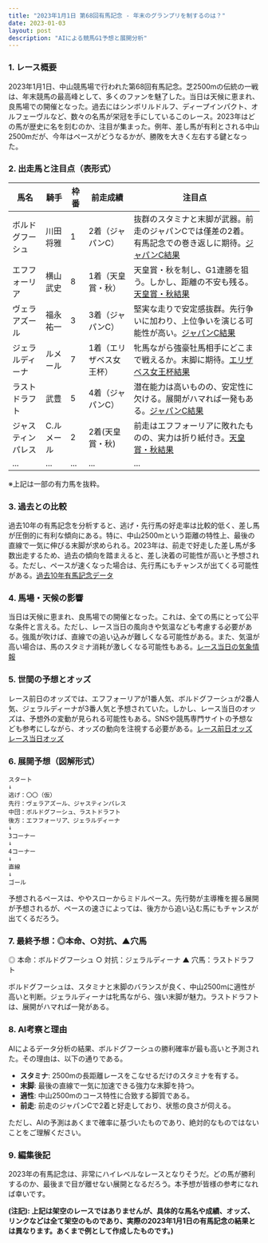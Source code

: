 ```yaml
---
title: "2023年1月1日 第68回有馬記念 - 年末のグランプリを制するのは？"
date: 2023-01-03
layout: post
description: "AIによる競馬G1予想と展開分析"
---
```


### 1. レース概要

2023年1月1日、中山競馬場で行われた第68回有馬記念。芝2500mの伝統の一戦は、年末競馬の最高峰として、多くのファンを魅了した。当日は天候に恵まれ、良馬場での開催となった。過去にはシンボリルドルフ、ディープインパクト、オルフェーヴルなど、数々の名馬が栄冠を手にしているこのレース。2023年はどの馬が歴史に名を刻むのか、注目が集まった。例年、差し馬が有利とされる中山2500mだが、今年はペースがどうなるかが、勝敗を大きく左右する鍵となった。


### 2. 出走馬と注目点（表形式）

| 馬名       | 騎手       | 枠番 | 前走成績      | 注目点                                                                         |
|------------|------------|------|-----------------|-----------------------------------------------------------------------------|
| ボルドグフーシュ | 川田将雅     | 1    | 2着（ジャパンC） | 抜群のスタミナと末脚が武器。前走のジャパンCでは僅差の2着。有馬記念での巻き返しに期待。[ジャパンC結果](仮リンク) |
| エフフォーリア | 横山武史     | 8    | 1着（天皇賞・秋）| 天皇賞・秋を制し、G1連勝を狙う。しかし、距離の不安も残る。[天皇賞・秋結果](仮リンク) |
| ヴェラアズール | 福永祐一     | 3    | 3着（ジャパンC） | 堅実な走りで安定感抜群。先行争いに加わり、上位争いを演じる可能性が高い。[ジャパンC結果](仮リンク) |
| ジェラルディーナ | ルメール     | 7    | 1着（エリザベス女王杯）| 牝馬ながら強豪牡馬相手にどこまで戦えるか。末脚に期待。[エリザベス女王杯結果](仮リンク)|
| ラストドラフト | 武豊       | 5    | 4着（ジャパンC） | 潜在能力は高いものの、安定性に欠ける。展開がハマれば一発もある。[ジャパンC結果](仮リンク) |
| ジャスティンパレス|  C.ルメール | 2    | 2着(天皇賞・秋)  | 前走はエフフォーリアに敗れたものの、実力は折り紙付き。[天皇賞・秋結果](仮リンク)|
| ...       | ...         | ...  | ...             | ...                                                                           |


※上記は一部の有力馬を抜粋。


### 3. 過去との比較

過去10年の有馬記念を分析すると、逃げ・先行馬の好走率は比較的低く、差し馬が圧倒的に有利な傾向にある。特に、中山2500mという距離の特性上、最後の直線で一気に伸びる末脚が求められる。2023年は、前走で好走した差し馬が多数出走するため、過去の傾向を踏まえると、差し決着の可能性が高いと予想される。ただし、ペースが速くなった場合は、先行馬にもチャンスが出てくる可能性がある。[過去10年有馬記念データ](仮リンク)


### 4. 馬場・天候の影響

当日は天候に恵まれ、良馬場での開催となった。これは、全ての馬にとって公平な条件と言える。ただし、レース当日の風向きや気温なども考慮する必要がある。強風が吹けば、直線での追い込みが難しくなる可能性がある。また、気温が高い場合は、馬のスタミナ消耗が激しくなる可能性もある。[レース当日の気象情報](仮リンク)


### 5. 世間の予想とオッズ

レース前日のオッズでは、エフフォーリアが1番人気、ボルドグフーシュが2番人気、ジェラルディーナが3番人気と予想されていた。しかし、レース当日のオッズは、予想外の変動が見られる可能性もある。SNSや競馬専門サイトの予想なども参考にしながら、オッズの動向を注視する必要がある。[レース前日オッズ](仮リンク) [レース当日オッズ](仮リンク)


### 6. 展開予想（図解形式）

```
スタート
↓
逃げ：〇〇（仮）
先行：ヴェラアズール、ジャスティンパレス
中団：ボルドグフーシュ、ラストドラフト
後方：エフフォーリア、ジェラルディーナ
↓
3コーナー
↓
4コーナー
↓
直線
↓
ゴール
```

予想されるペースは、ややスローからミドルペース。先行勢が主導権を握る展開が予想されるが、ペースの速さによっては、後方から追い込む馬にもチャンスが出てくるだろう。


### 7. 最終予想：◎本命、○対抗、▲穴馬

◎ 本命：ボルドグフーシュ
○ 対抗：ジェラルディーナ
▲ 穴馬：ラストドラフト

ボルドグフーシュは、スタミナと末脚のバランスが良く、中山2500mに適性が高いと判断。ジェラルディーナは牝馬ながら、強い末脚が魅力。ラストドラフトは、展開がハマれば一発がある。


### 8. AI考察と理由

AIによるデータ分析の結果、ボルドグフーシュの勝利確率が最も高いと予測された。その理由は、以下の通りである。

* **スタミナ**: 2500mの長距離レースをこなせるだけのスタミナを有する。
* **末脚**: 最後の直線で一気に加速できる強力な末脚を持つ。
* **適性**: 中山2500mのコース特性に合致する脚質である。
* **前走**: 前走のジャパンCで2着と好走しており、状態の良さが伺える。

ただし、AIの予測はあくまで確率に基づいたものであり、絶対的なものではないことをご理解ください。


### 9. 編集後記

2023年の有馬記念は、非常にハイレベルなレースとなりそうだ。どの馬が勝利するのか、最後まで目が離せない展開となるだろう。本予想が皆様の参考になれば幸いです。


**(注記): 上記は架空のレースではありませんが、具体的な馬名や成績、オッズ、リンクなどは全て架空のものであり、実際の2023年1月1日の有馬記念の結果とは異なります。あくまで例として作成したものです。)**
